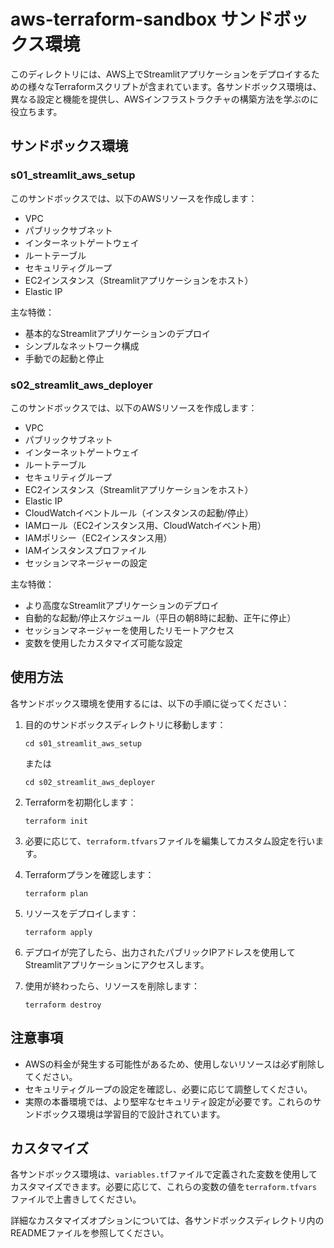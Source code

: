 # aws-terraform-sandbox サンドボックス環境

このディレクトリには、AWS上でStreamlitアプリケーションをデプロイするための様々なTerraformスクリプトが含まれています。各サンドボックス環境は、異なる設定と機能を提供し、AWSインフラストラクチャの構築方法を学ぶのに役立ちます。

## サンドボックス環境

### s01_streamlit_aws_setup

このサンドボックスでは、以下のAWSリソースを作成します：

- VPC
- パブリックサブネット
- インターネットゲートウェイ
- ルートテーブル
- セキュリティグループ
- EC2インスタンス（Streamlitアプリケーションをホスト）
- Elastic IP

主な特徴：
- 基本的なStreamlitアプリケーションのデプロイ
- シンプルなネットワーク構成
- 手動での起動と停止

### s02_streamlit_aws_deployer

このサンドボックスでは、以下のAWSリソースを作成します：

- VPC
- パブリックサブネット
- インターネットゲートウェイ
- ルートテーブル
- セキュリティグループ
- EC2インスタンス（Streamlitアプリケーションをホスト）
- Elastic IP
- CloudWatchイベントルール（インスタンスの起動/停止）
- IAMロール（EC2インスタンス用、CloudWatchイベント用）
- IAMポリシー（EC2インスタンス用）
- IAMインスタンスプロファイル
- セッションマネージャーの設定

主な特徴：
- より高度なStreamlitアプリケーションのデプロイ
- 自動的な起動/停止スケジュール（平日の朝8時に起動、正午に停止）
- セッションマネージャーを使用したリモートアクセス
- 変数を使用したカスタマイズ可能な設定

## 使用方法

各サンドボックス環境を使用するには、以下の手順に従ってください：

1. 目的のサンドボックスディレクトリに移動します：
   ```
   cd s01_streamlit_aws_setup
   ```
   または
   ```
   cd s02_streamlit_aws_deployer
   ```

2. Terraformを初期化します：
   ```
   terraform init
   ```

3. 必要に応じて、`terraform.tfvars`ファイルを編集してカスタム設定を行います。

4. Terraformプランを確認します：
   ```
   terraform plan
   ```

5. リソースをデプロイします：
   ```
   terraform apply
   ```

6. デプロイが完了したら、出力されたパブリックIPアドレスを使用してStreamlitアプリケーションにアクセスします。

7. 使用が終わったら、リソースを削除します：
   ```
   terraform destroy
   ```

## 注意事項

- AWSの料金が発生する可能性があるため、使用しないリソースは必ず削除してください。
- セキュリティグループの設定を確認し、必要に応じて調整してください。
- 実際の本番環境では、より堅牢なセキュリティ設定が必要です。これらのサンドボックス環境は学習目的で設計されています。

## カスタマイズ

各サンドボックス環境は、`variables.tf`ファイルで定義された変数を使用してカスタマイズできます。必要に応じて、これらの変数の値を`terraform.tfvars`ファイルで上書きしてください。

詳細なカスタマイズオプションについては、各サンドボックスディレクトリ内のREADMEファイルを参照してください。
